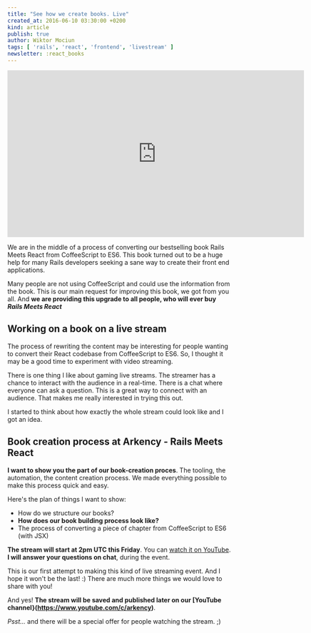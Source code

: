 ```yaml
---
title: "See how we create books. Live"
created_at: 2016-06-10 03:30:00 +0200
kind: article
publish: true
author: Wiktor Mociun
tags: [ 'rails', 'react', 'frontend', 'livestream' ]
newsletter: :react_books
---
```


<iframe width="665" height="374" src="https://www.youtube.com/embed/Mqz3b02-CpE?rel=0" frameborder="0" allowfullscreen></iframe>

We are in the middle of a process of converting our bestselling book Rails Meets React from CoffeeScript to ES6. This book turned out to be a huge help for many Rails developers seeking a sane way to create their front end applications.

Many people are not using CoffeeScript and could use the information from the book. This is our main request for improving this book, we got from you all. And **we are providing this upgrade to all people, who will ever buy *Rails Meets React***

## Working on a book on a live stream

The process of rewriting the content may be interesting for people wanting to convert their React codebase from CoffeeScript to ES6. So, I thought it may be a good time to experiment with video streaming.

<!-- more -->

There is one thing I like about gaming live streams. The streamer has a chance
to interact with the audience in a real-time. There is a chat where everyone can
ask a question. This is a great way to connect with an audience. That makes me
really interested in trying this out.

I started to think about how exactly the whole stream could look like and I got an idea.

## Book creation process at Arkency - Rails Meets React

**I want to show you the part of our book-creation proces**. The tooling, the automation, the content creation process. We made everything possible to make this process quick and easy.

Here's the plan of things I want to show:

 * How do we structure our books?
 * **How does our book building process look like?**
 * The process of converting a piece of chapter from CoffeeScript to ES6 (with JSX)

**The stream will start at 2pm UTC this Friday**. You can [watch it on YouTube](https://www.youtube.com/watch?v=Mqz3b02-CpE). **I will answer your questions on chat**, during the event.

This is our first attempt to making this kind of live streaming event. And I hope it won't be the last! :) There are much more things we would love to share with you!

And yes! **The stream will be saved and published later on our [YouTube channel}(https://www.youtube.com/c/arkency)**.

_Psst..._ and there will be a special offer for people watching the stream. ;)
